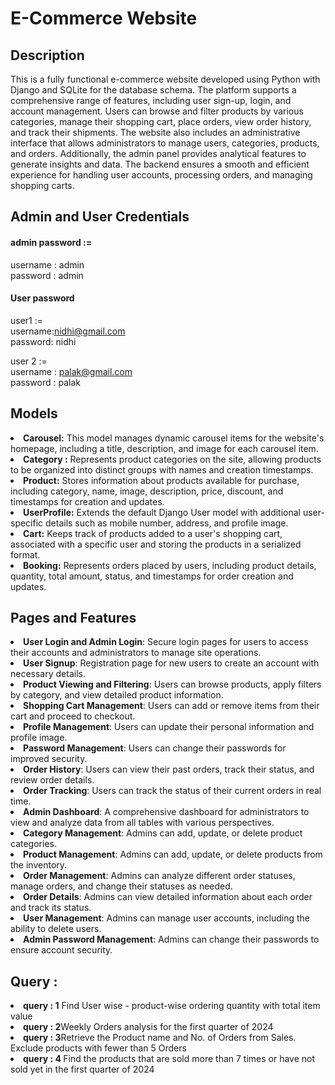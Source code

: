 <h1>E-Commerce Website</h1>

<h2>Description</h2>
This is a fully functional e-commerce website developed using Python with Django and SQLite for the database schema. The platform supports a comprehensive range of features, including user sign-up, login, and account management. Users can browse and filter products by various categories, manage their shopping cart, place orders, view order history, and track their shipments.
The website also includes an administrative interface that allows administrators to manage users, categories, products, and orders. Additionally, the admin panel provides analytical features to generate insights and data. The backend ensures a smooth and efficient experience for handling user accounts, processing orders, and managing shopping carts.

<h2>Admin and User Credentials</h2>
<h4> admin password := </h4>
    username : admin <br>
    password : admin

<h4>User password</h4>

user1 := <br>
username:nidhi@gmail.com<br>
password: nidhi <br>

user 2 := <br>
username : palak@gmail.com<br>
password : palak <br>

<h2>Models</h2>
<li><b>Carousel:</b> This model manages dynamic carousel items for the website's homepage, including a title, description, and image for each carousel item.</li>

<li><b>Category :</b> Represents product categories on the site, allowing products to be organized into distinct groups with names and creation timestamps.</li>

<li><b>Product:</b> Stores information about products available for purchase, including category, name, image, description, price, discount, and timestamps for creation and updates.</li>

<li><b>UserProfile:</b> Extends the default Django User model with additional user-specific details such as mobile number, address, and profile image.</li>

<li><b>Cart:</b> Keeps track of products added to a user's shopping cart, associated with a specific user and storing the products in a serialized format.</li>

<li><b>Booking:</b> Represents orders placed by users, including product details, quantity, total amount, status, and timestamps for order creation and updates.</li>

<h2>Pages and Features</h2>
 <li><b>User Login and Admin Login</b>: Secure login pages for users to access their accounts and administrators to manage site operations.</li> <li><b>User Signup</b>: Registration page for new users to create an account with necessary details.</li> <li><b>Product Viewing and Filtering</b>: Users can browse products, apply filters by category, and view detailed product information.</li> <li><b>Shopping Cart Management</b>: Users can add or remove items from their cart and proceed to checkout.</li> <li><b>Profile Management</b>: Users can update their personal information and profile image.</li> <li><b>Password Management</b>: Users can change their passwords for improved security.</li> <li><b>Order History</b>: Users can view their past orders, track their status, and review order details.</li> <li><b>Order Tracking</b>: Users can track the status of their current orders in real time.</li> <li><b>Admin Dashboard</b>: A comprehensive dashboard for administrators to view and analyze data from all tables with various perspectives.</li> <li><b>Category Management</b>: Admins can add, update, or delete product categories.</li> <li><b>Product Management</b>: Admins can add, update, or delete products from the inventory.</li> <li><b>Order Management</b>: Admins can analyze different order statuses, manage orders, and change their statuses as needed.</li> <li><b>Order Details</b>: Admins can view detailed information about each order and track its status.</li> <li><b>User Management</b>: Admins can manage user accounts, including the ability to delete users.</li> <li><b>Admin Password Management</b>: Admins can change their passwords to ensure account security.</li> 

<h2>Query : </h2>
<li><b>query : 1</b> Find User wise - product-wise ordering quantity with total item value</li>
<li><b>query : 2</b>Weekly Orders analysis for the first quarter of 2024</li>
<li><b>query : 3</b>Retrieve the Product name and No. of Orders from Sales. Exclude products with fewer than 5 Orders</li>
<li><b>query : 4 </b>Find the products that are sold more than 7 times or have not sold yet in the first quarter of 2024</li>
